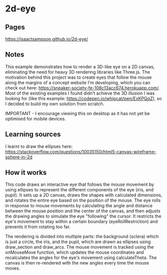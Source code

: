 # 2d-eye

## Pages
https://isaactsampson.github.io/2d-eye/

## Notes
This example demonstrates how to render a 3D-like eye on a 2D canvas, eliminating the need for heavy 3D rendering libraries like Three.js. The motivation behind this project was to create eyes that follow the mouse along the margins of a concept website I'm developing, which you can check out here: https://sneaker-society-fe-108c13acc674.herokuapp.com/. Most of the existing examples I found didn’t achieve the 3D illusion I was looking for (like this example: https://codepen.io/whipcat/pen/ExKPQqZ), so I decided to build my own solution from scratch.

IMPORTANT - I encourage viewing this on desktop as it has not yet be optimised for mobile devices.

## Learning sources
I learnt to draw the ellipses here: https://stackoverflow.com/questions/10035150/html5-canvas-wireframe-sphere-in-2d

## How it works
This code draws an interactive eye that follows the mouse movement by using ellipses to represent the different components of the eye (iris, and pupil). It sets up a 2D canvas, draws the shapes with calculated dimensions, and rotates the entire eye based on the position of the mouse. The eye rolls in response to mouse movements by calculating the angle and distance between the mouse position and the center of the canvas, and then adjusts the drawing angles to simulate the eye "following" the cursor. It restricts the eye's movement to stay within a certain boundary (eyeRollRestriction) and prevents it from rotating too far.

The rendering is divided into multiple parts: the background (sclera) which is just a circle, the iris, and the pupil, which are drawn as ellipses using draw_section and draw_arcs. The mouse movement is tracked using the onMouseMove function, which updates the mouse coordinates and recalculates the angles for the eye's movement using calculateTheta. The canvas is then re-rendered with the new angles every time the mouse moves.
